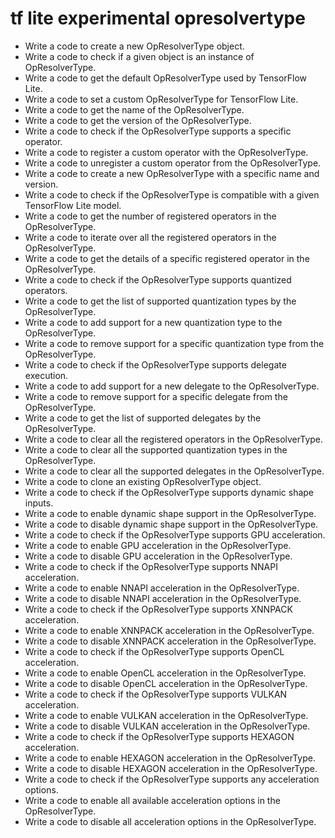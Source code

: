 # tf lite experimental opresolvertype

- Write a code to create a new OpResolverType object.
- Write a code to check if a given object is an instance of OpResolverType.
- Write a code to get the default OpResolverType used by TensorFlow Lite.
- Write a code to set a custom OpResolverType for TensorFlow Lite.
- Write a code to get the name of the OpResolverType.
- Write a code to get the version of the OpResolverType.
- Write a code to check if the OpResolverType supports a specific operator.
- Write a code to register a custom operator with the OpResolverType.
- Write a code to unregister a custom operator from the OpResolverType.
- Write a code to create a new OpResolverType with a specific name and version.
- Write a code to check if the OpResolverType is compatible with a given TensorFlow Lite model.
- Write a code to get the number of registered operators in the OpResolverType.
- Write a code to iterate over all the registered operators in the OpResolverType.
- Write a code to get the details of a specific registered operator in the OpResolverType.
- Write a code to check if the OpResolverType supports quantized operators.
- Write a code to get the list of supported quantization types by the OpResolverType.
- Write a code to add support for a new quantization type to the OpResolverType.
- Write a code to remove support for a specific quantization type from the OpResolverType.
- Write a code to check if the OpResolverType supports delegate execution.
- Write a code to add support for a new delegate to the OpResolverType.
- Write a code to remove support for a specific delegate from the OpResolverType.
- Write a code to get the list of supported delegates by the OpResolverType.
- Write a code to clear all the registered operators in the OpResolverType.
- Write a code to clear all the supported quantization types in the OpResolverType.
- Write a code to clear all the supported delegates in the OpResolverType.
- Write a code to clone an existing OpResolverType object.
- Write a code to check if the OpResolverType supports dynamic shape inputs.
- Write a code to enable dynamic shape support in the OpResolverType.
- Write a code to disable dynamic shape support in the OpResolverType.
- Write a code to check if the OpResolverType supports GPU acceleration.
- Write a code to enable GPU acceleration in the OpResolverType.
- Write a code to disable GPU acceleration in the OpResolverType.
- Write a code to check if the OpResolverType supports NNAPI acceleration.
- Write a code to enable NNAPI acceleration in the OpResolverType.
- Write a code to disable NNAPI acceleration in the OpResolverType.
- Write a code to check if the OpResolverType supports XNNPACK acceleration.
- Write a code to enable XNNPACK acceleration in the OpResolverType.
- Write a code to disable XNNPACK acceleration in the OpResolverType.
- Write a code to check if the OpResolverType supports OpenCL acceleration.
- Write a code to enable OpenCL acceleration in the OpResolverType.
- Write a code to disable OpenCL acceleration in the OpResolverType.
- Write a code to check if the OpResolverType supports VULKAN acceleration.
- Write a code to enable VULKAN acceleration in the OpResolverType.
- Write a code to disable VULKAN acceleration in the OpResolverType.
- Write a code to check if the OpResolverType supports HEXAGON acceleration.
- Write a code to enable HEXAGON acceleration in the OpResolverType.
- Write a code to disable HEXAGON acceleration in the OpResolverType.
- Write a code to check if the OpResolverType supports any acceleration options.
- Write a code to enable all available acceleration options in the OpResolverType.
- Write a code to disable all acceleration options in the OpResolverType.